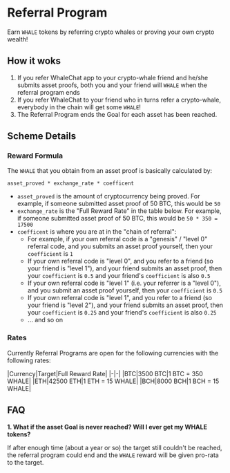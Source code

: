 # Referral Program

Earn `WHALE` tokens by referring crypto whales or proving your own crypto wealth!

## How it woks

1. If you refer WhaleChat app to your crypto-whale friend and he/she submits asset proofs, both you and your friend will `WHALE` when the referral program ends
2. If you refer WhaleChat to your friend who in turns refer a crypto-whale, everybody in the chain will get some `WHALE`!
3. The Referral Program ends the Goal for each asset has been reached.

## Scheme Details

### Reward Formula

The `WHALE` that you obtain from an asset proof is basically calculated by:

`asset_proved * exchange_rate * coefficent`

- `asset_proved` is the amount of cryptocurrency being proved. For example, if someone submitted asset proof of 50 BTC, this would be `50`
- `exchange_rate` is the "Full Reward Rate" in the table below. For example, if someone submitted asset proof of 50 BTC, this would be `50 * 350 = 17500`
- `coefficent` is where you are at in the "chain of referral":
  - For example, if your own referral code is a "genesis" / "level 0" referral code, and you submits an asset proof yourself, then your `coefficient` is `1`
  - If your own referral code is "level 0", and you refer to a friend (so your friend is "level 1"), and your friend submits an asset proof, then your `coefficient` is `0.5` and your friend's `coefficient` is also `0.5`
  - If your own referral code is "level 1" (i.e. your referrer is a "level 0"), and you submit an asset proof yourself, then your `coefficient` is `0.5`
  - If your own referral code is "level 1", and you refer to a friend (so your friend is "level 2"), and your friend submits an asset proof, then your `coefficient` is `0.25` and your friend's `coefficient` is also `0.25`
  - ... and so on

### Rates

Currently Referral Programs are open for the following currencies with the following rates:

|Currency|Target|Full Reward Rate|
|-|-|
|BTC|3500 BTC|1 BTC = 350 WHALE|
|ETH|42500 ETH|1 ETH = 15 WHALE|
|BCH|8000 BCH|1 BCH = 15 WHALE|

## FAQ

**1. What if the asset Goal is never reached? Will I ever get my WHALE tokens?**

If after enough time (about a year or so) the target still couldn't be reached, the referral program could end and the `WHALE` reward will be given pro-rata to the target.
